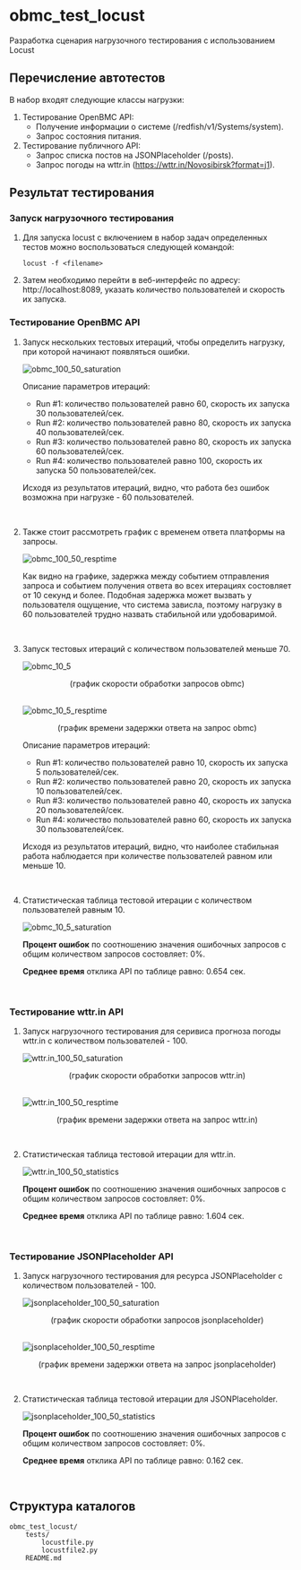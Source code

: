 # obmc_test_locust
Разработка сценария нагрузочного тестирования с использованием Locust

## Перечисление автотестов
В набор входят следующие классы нагрузки:
1) Тестирование OpenBMC API:
    - Получение информации о системе (/redfish/v1/Systems/system).
    - Запрос состояния питания.
2) Тестирование публичного API:
    - Запрос списка постов на JSONPlaceholder (/posts).
    - Запрос погоды на wttr.in (https://wttr.in/Novosibirsk?format=j1).

## Результат тестирования

### Запуск нагрузочного тестирования
1. Для запуска locust с включением в набор задач определенных тестов можно воспользоваться следующей командой:
   ```
   locust -f <filename>
   ```

2. Затем необходимо перейти в веб-интерфейс по адресу: http://localhost:8089, указать количество пользователей и скорость их запуска.

### Тестирование OpenBMC API
1. Запуск нескольких тестовых итераций, чтобы определить нагрузку, при которой начинают появляться ошибки.
   
   ![obmc_100_50_saturation](https://github.com/Doom-ux/obmc_test_locust/blob/media/openBmc_60_30_80_40_80_60_100_50.png)

   Описание параметров итераций:
    - Run #1: количество пользователей равно 60, скорость их запуска 30 пользователей/сек.
    - Run #2: количество пользователей равно 80, скорость их запуска 40 пользователей/сек.
    - Run #3: количество пользователей равно 80, скорость их запуска 60 пользователей/сек.
    - Run #4: количество пользователей равно 100, скорость их запуска 50 пользователей/сек.
   
   <p>Исходя из результатов итераций, видно, что работа без ошибок возможна при нагрузке - 60 пользователей.</p>
   <br>

2. Также стоит рассмотреть график с временем ответа платформы на запросы.

   ![obmc_100_50_resptime](https://github.com/Doom-ux/obmc_test_locust/blob/media/openBmc_60_30_80_40_80_60_100_50_resptime.png)

   <p>Как видно на графике, задержка между событием отправления запроса и событием получения ответа во всех итерациях 
      состовляет от 10 секунд и более. Подобная задержка может вызвать у пользователя ощущение, что система зависла, 
      поэтому нагрузку в 60 пользователей трудно назвать стабильной или удобоваримой.</p>
   <br>

3. Запуск тестовых итераций с количеством пользователей меньше 70.
   <div>
       <img src='https://github.com/Doom-ux/obmc_test_locust/blob/media/openBmc_10_5_20_10_40_20_60_30.png' alt='obmc_10_5'>
       <p align='center'>(график скорости обработки запросов obmc)</p>
   </div>
   <br>

   <div>
       <img src='https://github.com/Doom-ux/obmc_test_locust/blob/media/openBmc_10_5_20_10_40_20_60_30_resptime.png' alt='obmc_10_5_resptime'>
       <p align='center'>(график времени задержки ответа на запрос obmc)</p>
   </div>

      Описание параметров итераций:
    - Run #1: количество пользователей равно 10, скорость их запуска 5 пользователей/сек.
    - Run #2: количество пользователей равно 20, скорость их запуска 10 пользователей/сек.
    - Run #3: количество пользователей равно 40, скорость их запуска 20 пользователей/сек.
    - Run #4: количество пользователей равно 60, скорость их запуска 30 пользователей/сек.
   
   <p>Исходя из результатов итераций, видно, что наиболее стабильная работа наблюдается при количестве пользователей равном или меньше 10.</p>
   <br>
   

4. Статистическая таблица тестовой итерации с количеством пользователей равным 10.

   ![obmc_10_5_saturation](https://github.com/Doom-ux/obmc_test_locust/blob/media/openBmc_10_5_20_10_40_20_60_30_statistics.png)

   <p><b>Процент ошибок</b> по соотношению значения ошибочных запросов с общим количеством запросов состовляет: 0%.</p>
   <p><b>Среднее время</b> отклика API по таблице равно: 0.654 сек.</p>
   <br>
   
### Тестирование wttr.in API

1. Запуск нагрузочного тестирования для серивиса прогноза погоды wttr.in с количеством пользователей - 100.
   
   <div>
       <img src='https://github.com/Doom-ux/obmc_test_locust/blob/media/wttrin_100_50.png' alt='wttr.in_100_50_saturation'>
       <p align='center'>(график скорости обработки запросов wttr.in)</p>
   </div>
   <br>
   
   <div>
       <img src='https://github.com/Doom-ux/obmc_test_locust/blob/media/wttrin_100_50_resptime.png' alt='wttr.in_100_50_resptime'>
       <p align='center'>(график времени задержки ответа на запрос wttr.in)</p>
   </div>
   <br>
   
2. Статистическая таблица тестовой итерации для wttr.in.
   
   ![wttr.in_100_50_statistics](https://github.com/Doom-ux/obmc_test_locust/blob/media/wttrin_100_50_statistics.png)

   <p><b>Процент ошибок</b> по соотношению значения ошибочных запросов с общим количеством запросов состовляет: 0%.</p>
   <p><b>Среднее время</b> отклика API по таблице равно: 1.604 сек.</p>
   <br>

### Тестирование JSONPlaceholder API

1. Запуск нагрузочного тестирования для ресурса JSONPlaceholder c количеством пользователей - 100.
   
   <div>
       <img src='https://github.com/Doom-ux/obmc_test_locust/blob/media/jsonplaceholder_100_50.png' alt='jsonplaceholder_100_50_saturation'>
       <p align='center'>(график скорости обработки запросов jsonplaceholder)</p>
   </div>
   <br>
   
   <div>
       <img src='https://github.com/Doom-ux/obmc_test_locust/blob/media/jsonplaceholder_100_50_resptime.png' alt='jsonplaceholder_100_50_resptime'>
       <p align='center'>(график времени задержки ответа на запрос jsonplaceholder)</p>
   </div>
   <br>
   
2. Статистическая таблица тестовой итерации для JSONPlaceholder.
   
   ![jsonplaceholder_100_50_statistics](https://github.com/Doom-ux/obmc_test_locust/blob/media/jsonplaceholder_100_50_statistics.png)

   <p><b>Процент ошибок</b> по соотношению значения ошибочных запросов с общим количеством запросов состовляет: 0%.</p>
   <p><b>Среднее время</b> отклика API по таблице равно: 0.162 сек.</p>
   <br>

## Структура каталогов

```
obmc_test_locust/
    tests/
        locustfile.py
        locustfile2.py
    README.md
```
